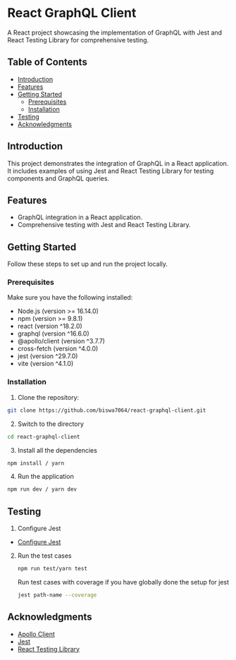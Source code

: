 # React GraphQL Client

A React project showcasing the implementation of GraphQL with Jest and React Testing Library for comprehensive testing.

## Table of Contents

- [Introduction](#introduction)
- [Features](#features)
- [Getting Started](#getting-started)
  - [Prerequisites](#prerequisites)
  - [Installation](#installation)
- [Testing](#testing)
- [Acknowledgments](#acknowledgments)

## Introduction

This project demonstrates the integration of GraphQL in a React application. It includes examples of using Jest and React Testing Library for testing components and GraphQL queries.

## Features

- GraphQL integration in a React application.
- Comprehensive testing with Jest and React Testing Library.

## Getting Started

Follow these steps to set up and run the project locally.

### Prerequisites

Make sure you have the following installed:

- Node.js (version >= 16.14.0)
- npm (version >= 9.8.1)
- react (version ^18.2.0)
- graphql (version ^16.6.0)
- @apollo/client (version ^3.7.7)
- cross-fetch (version ^4.0.0)
- jest (version ^29.7.0)
- vite (version ^4.1.0)

### Installation

1. Clone the repository:

```bash
git clone https://github.com/biswa7064/react-graphql-client.git
```

2. Switch to the directory

```bash
cd react-graphql-client
```


3. Install all the dependencies

```bash
npm install / yarn
```

4. Run the application

```bash
npm run dev / yarn dev
```

## Testing

1. Configure Jest
   
- [Configure Jest](https://jestjs.io/docs/next/configuration)

2. Run the test cases

   ```bash
   npm run test/yarn test
   ```
   Run test cases with coverage if you have globally done the setup for jest
   ```bash
   jest path-name --coverage
   ```

## Acknowledgments

- [Apollo Client](https://www.apollographql.com/docs/react/)
- [Jest](https://jestjs.io/)
- [React Testing Library](https://testing-library.com/docs/react-testing-library/intro/)
